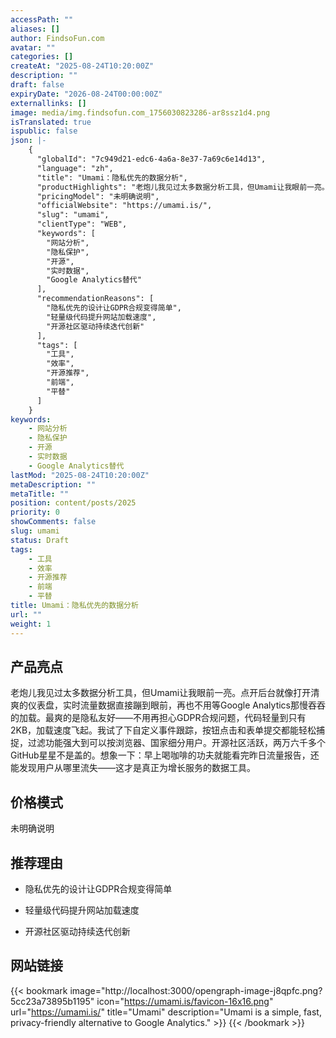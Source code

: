 ```yaml
---
accessPath: ""
aliases: []
author: FindsoFun.com
avatar: ""
categories: []
createAt: "2025-08-24T10:20:00Z"
description: ""
draft: false
expiryDate: "2026-08-24T00:00:00Z"
externallinks: []
image: media/img.findsofun.com_1756030823286-ar8ssz1d4.png
isTranslated: true
ispublic: false
json: |-
    {
      "globalId": "7c949d21-edc6-4a6a-8e37-7a69c6e14d13",
      "language": "zh",
      "title": "Umami：隐私优先的数据分析",
      "productHighlights": "老炮儿我见过太多数据分析工具，但Umami让我眼前一亮。点开后台就像打开清爽的仪表盘，实时流量数据直接蹦到眼前，再也不用等Google Analytics那慢吞吞的加载。最爽的是隐私友好——不用再担心GDPR合规问题，代码轻量到只有2KB，加载速度飞起。我试了下自定义事件跟踪，按钮点击和表单提交都能轻松捕捉，过滤功能强大到可以按浏览器、国家细分用户。开源社区活跃，两万六千多个GitHub星星不是盖的。想象一下：早上喝咖啡的功夫就能看完昨日流量报告，还能发现用户从哪里流失——这才是真正为增长服务的数据工具。",
      "pricingModel": "未明确说明",
      "officialWebsite": "https://umami.is/",
      "slug": "umami",
      "clientType": "WEB",
      "keywords": [
        "网站分析",
        "隐私保护",
        "开源",
        "实时数据",
        "Google Analytics替代"
      ],
      "recommendationReasons": [
        "隐私优先的设计让GDPR合规变得简单",
        "轻量级代码提升网站加载速度",
        "开源社区驱动持续迭代创新"
      ],
      "tags": [
        "工具",
        "效率",
        "开源推荐",
        "前端",
        "平替"
      ]
    }
keywords:
    - 网站分析
    - 隐私保护
    - 开源
    - 实时数据
    - Google Analytics替代
lastMod: "2025-08-24T10:20:00Z"
metaDescription: ""
metaTitle: ""
position: content/posts/2025
priority: 0
showComments: false
slug: umami
status: Draft
tags:
    - 工具
    - 效率
    - 开源推荐
    - 前端
    - 平替
title: Umami：隐私优先的数据分析
url: ""
weight: 1
---
```

## 产品亮点
老炮儿我见过太多数据分析工具，但Umami让我眼前一亮。点开后台就像打开清爽的仪表盘，实时流量数据直接蹦到眼前，再也不用等Google Analytics那慢吞吞的加载。最爽的是隐私友好——不用再担心GDPR合规问题，代码轻量到只有2KB，加载速度飞起。我试了下自定义事件跟踪，按钮点击和表单提交都能轻松捕捉，过滤功能强大到可以按浏览器、国家细分用户。开源社区活跃，两万六千多个GitHub星星不是盖的。想象一下：早上喝咖啡的功夫就能看完昨日流量报告，还能发现用户从哪里流失——这才是真正为增长服务的数据工具。

## 价格模式
<!--more-->未明确说明

## 推荐理由
- 隐私优先的设计让GDPR合规变得简单

- 轻量级代码提升网站加载速度

- 开源社区驱动持续迭代创新

## 网站链接
{{< bookmark image="http://localhost:3000/opengraph-image-j8qpfc.png?5cc23a73895b1195" icon="https://umami.is/favicon-16x16.png" url="https://umami.is/" title="Umami" description="Umami is a simple, fast, privacy-friendly alternative to Google Analytics." >}}
{{< /bookmark >}}

